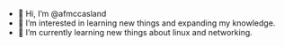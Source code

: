 - 👋 Hi, I’m @afmccasland
- 👀 I’m interested in learning new things and expanding my knowledge.
- 🌱 I’m currently learning new things about linux and networking.
<!---
afmccasland/afmccasland is a ✨ special ✨ repository because its `README.md` (this file) appears on your GitHub profile.
You can click the Preview link to take a look at your changes.
--->
